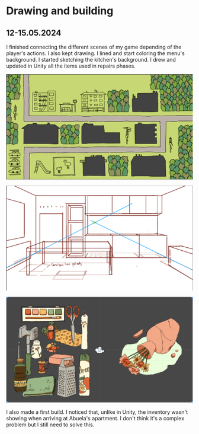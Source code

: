 # Drawing and building

## 12-15.05.2024

I finished connecting the different scenes of my game depending of the player's actions.
I also kept drawing. I lined and start coloring the menu's background. I started sketching the kitchen's background. I drew and updated in Unity all the items used in repairs phases.

![](images/20240512-15/menu.png)

![](images/20240512-15/kitchen.png)

![](images/20240512-15/items.png)

I also made a first build. I noticed that, unlike in Unity, the inventory wasn't showing when arriving at Abuela's apartment. I don't think it's a complex problem but I still need to solve this.
